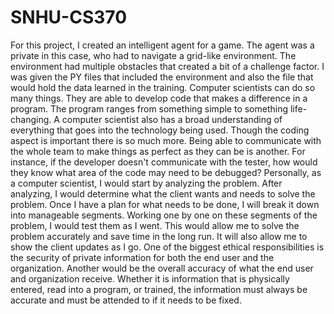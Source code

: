 # SNHU-CS370

  For this project, I created an intelligent agent for a game. The agent was a private in this case, who had to navigate a grid-like environment. The environment had multiple obstacles that created a bit of a challenge factor. I was given the PY files that included the environment and also the file that would hold the data learned in the training. 
  Computer scientists can do so many things. They are able to develop code that makes a difference in a program. The program ranges from something simple to something life-changing. A computer scientist also has a broad understanding of everything that goes into the technology being used. Though the coding aspect is important there is so much more. Being able to communicate with the whole team to make things as perfect as they can be is another. For instance, if the developer doesn't communicate with the tester, how would they know what area of the code may need to be debugged?
  Personally, as a computer scientist, I would start by analyzing the problem. After analyzing, I would determine what the client wants and needs to solve the problem. Once I have a plan for what needs to be done, I will break it down into manageable segments. Working one by one on these segments of the problem, I would test them as I went. This would allow me to solve the problem accurately and save time in the long run. It will also allow me to show the client updates as I go.
    One of the biggest ethical responsibilities is the security of private information for both the end user and the organization. Another would be the overall accuracy of what the end user and organization receive. Whether it is information that is physically entered, read into a program, or trained, the information must always be accurate and must be attended to if it needs to be fixed.

